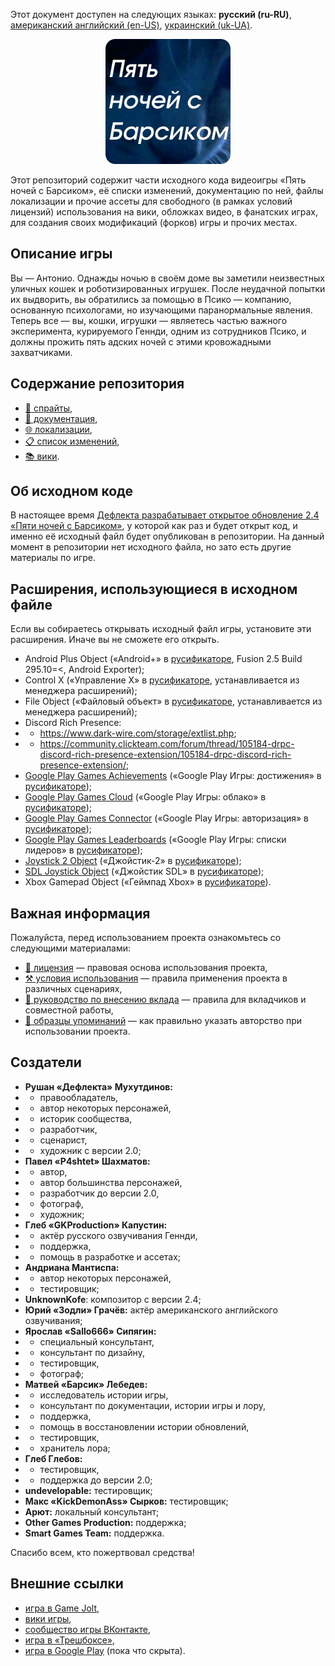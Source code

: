 Этот документ доступен на следующих языках: **русский (ru-RU)**, [американский английский (en-US)](/README.md), [украинский (uk-UA)](/docs/README_uk-UA.md).

<p align="center">
  <img src="/sprites/icons/ru-RU/repo_icon.png" alt="Значок репозитория с текстом «Пять ночей с Барсиком»" width="200" />
</p>

Этот репозиторий содержит части исходного кода видеоигры «Пять ночей с Барсиком», её списки изменений, документацию по ней, файлы локализации и прочие ассеты для свободного (в рамках условий лицензий) использования на вики, обложках видео, в фанатских играх, для создания своих модификаций (форков) игры и прочих местах.

## Описание игры

Вы — Антонио. Однажды ночью в своём доме вы заметили неизвестных уличных кошек и роботизированных игрушек. После неудачной попытки их выдворить, вы обратились за помощью в Псико — компанию, основанную психологами, но изучающими паранормальные явления. Теперь все — вы, кошки, игрушки — являетесь частью важного эксперимента, курируемого Геннди, одним из сотрудников Псико, и должны прожить пять адских ночей с этими кровожадными захватчиками.

## Содержание репозитория

* [👾 спрайты](/sprites/),
* [📖 документация](/docs/),
* [🌐 локализации](/langs/),
* [📋 список изменений](/docs/CHANGELOG_ru-RU.md),
* [📚 вики](/wiki/).

## Об исходном коде

В настоящее время [Дефлекта разрабатывает открытое обновление 2.4 «Пяти ночей с Барсиком»](https://github.com/RushanM/Five-Nights-with-Barsik/issues/2), у которой как раз и будет открыт код, и именно её исходный файл будет опубликован в репозитории. На данный момент в репозитории нет исходного файла, но зато есть другие материалы по игре.

## Расширения, использующиеся в исходном файле

Если вы собираетесь открывать исходный файл игры, установите эти расширения. Иначе вы не сможете его открыть.

* Android Plus Object («Android+» в [русификаторе](https://github.com/RushanM/Clickteam-Fusion-2.5-Russian-Language), Fusion 2.5 Build 295.10=<, Android Exporter);
* Control X («Управление X» в [русификаторе](https://github.com/RushanM/Clickteam-Fusion-2.5-Russian-Language), устанавливается из менеджера расширений);
* File Object («Файловый объект» в [русификаторе](https://github.com/RushanM/Clickteam-Fusion-2.5-Russian-Language), устанавливается из менеджера расширений);
* Discord Rich Presence:
* * https://www.dark-wire.com/storage/extlist.php;
* * https://community.clickteam.com/forum/thread/105184-drpc-discord-rich-presence-extension/105184-drpc-discord-rich-presence-extension/;
* [Google Play Games Achievements](https://clickstore.clickteam.com/google_play_games_objects) («Google Play Игры: достижения» в [русификаторе](https://github.com/RushanM/Clickteam-Fusion-2.5-Russian-Language));
* [Google Play Games Cloud](https://clickstore.clickteam.com/google_play_games_objects) («Google Play Игры: облако» в [русификаторе](https://github.com/RushanM/Clickteam-Fusion-2.5-Russian-Language));
* [Google Play Games Connector](https://clickstore.clickteam.com/google_play_games_objects) («Google Play Игры: авторизация» в [русификаторе](https://github.com/RushanM/Clickteam-Fusion-2.5-Russian-Language));
* [Google Play Games Leaderboards](https://clickstore.clickteam.com/google_play_games_objects) («Google Play Игры: списки лидеров» в [русификаторе](https://github.com/RushanM/Clickteam-Fusion-2.5-Russian-Language));
* [Joystick 2 Object](https://community.clickteam.com/forum/thread/44713-joystick-2-object/) («Джойстик-2» в [русификаторе](https://github.com/RushanM/Clickteam-Fusion-2.5-Russian-Language));
* [SDL Joystick Object](https://gitlab.com/PiKeyAr/SDLJoystick/-/releases) («Джойстик SDL» в [русификаторе](https://github.com/RushanM/Clickteam-Fusion-2.5-Russian-Language));
* Xbox Gamepad Object («Геймпад Xbox» в [русификаторе](https://github.com/RushanM/Clickteam-Fusion-2.5-Russian-Language)).

## Важная информация

Пожалуйста, перед использованием проекта ознакомьтесь со следующими материалами:

* [📜 лицензия](/docs/LICENSE_ru-RU.md) — правовая основа использования проекта,
* [⚒️ условия использования](/docs/TERMS_OF_USE_ru-RU.md) — правила применения проекта в различных сценариях,
* [🤝 руководство по внесению вклада](/docs/CONTRIBUTING_ru-RU.md) — правила для вкладчиков и совместной работы,
* [👤 образцы упоминаний](/docs/ATTRIBUTION_ru-RU.md) — как правильно указать авторство при использовании проекта.

## Создатели

* **Рушан «Дефлекта» Мухутдинов:**
* * правообладатель,
* * автор некоторых персонажей,
* * историк сообщества,
* * разработчик,
* * сценарист,
* * художник с версии 2.0;
* **Павел «P4shtet» Шахматов:**
* * автор,
* * автор большинства персонажей,
* * разработчик до версии 2.0,
* * фотограф,
* * художник;
* **Глеб «GKProduction» Капустин:**
* * актёр русского озвучивания Геннди,
* * поддержка,
* * помощь в разработке и ассетах;
* **Андриана Мантиспа:**
* * автор некоторых персонажей,
* * тестировщик;
* **UnknownKofe**: композитор с версии 2.4;
* **Юрий «Зодли» Грачёв:** актёр американского английского озвучивания;
* **Ярослав «Sallo666» Сипягин:**
* * специальный консультант,
* * консультант по дизайну,
* * тестировщик,
* * фотограф;
* **Матвей «Барсик» Лебедев:**
* * исследователь истории игры,
* * консультант по документации, истории игры и лору,
* * поддержка,
* * помощь в восстановлении истории обновлений,
* * тестировщик,
* * хранитель лора;
* **Глеб Глебов:**
* * тестировщик,
* * поддержка до версии 2.0;
* **undevelopable:** тестировщик;
* **Макс «KickDemonAss» Сырков:** тестировщик;
* **Арют:** локальный консультант;
* **Other Games Production:** поддержка;
* **Smart Games Team:** поддержка.

Спасибо всем, кто пожертвовал средства!

## Внешние ссылки

* [игра в Game Jolt](https://gamejolt.com/games/fnwb/653514),
* [вики игры](https://five-nights-with-barsik.fandom.com/ru/wiki/Вики_серий_«Одна_ночь_с_Котей»_и_«Пять_ночей_с_Барсиком»),
* [сообщество игры ВКонтакте](https://vk.com/fivenightswithbarsik),
* [игра в «Трешбоксе»](https://trashbox.ru/link/pyat-nochej-u-barsika-android),
* [игра в Google Play](https://play.google.com/store/apps/details?id=ru.deflecta.fnwb) (пока что скрыта).
